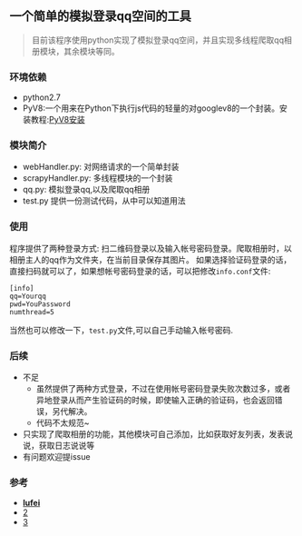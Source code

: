 ## 一个简单的模拟登录qq空间的工具
>目前该程序使用python实现了模拟登录qq空间，并且实现多线程爬取qq相册模块，其余模块等同。

### 环境依赖

- python2.7
- PyV8:一个用来在Python下执行js代码的轻量的对googlev8的一个封装。安装教程:[PyV8安装](http://shomy.top/2016/03/11/ubuntu-python-pyv8/)

### 模块简介

- webHandler.py: 对网络请求的一个简单封装
- scrapyHandler.py: 多线程模块的一个封装
- qq.py: 模拟登录qq,以及爬取qq相册
- test.py 提供一份测试代码，从中可以知道用法

### 使用
程序提供了两种登录方式: 扫二维码登录以及输入帐号密码登录。爬取相册时，以相册主人的qq作为文件夹，在当前目录保存其图片。
如果选择验证码登录的话，直接扫码就可以了，如果想帐号密码登录的话，可以把修改`info.conf`文件:
```
[info]
qq=Yourqq
pwd=YouPassword
numthread=5
```
当然也可以修改一下，`test.py`文件,可以自己手动输入帐号密码.

### 后续
- 不足
    - 虽然提供了两种方式登录，不过在使用帐号密码登录失败次数过多，或者异地登录从而产生验证码的时候，即使输入正确的验证码，也会返回错误，另代解决。
    - 代码不太规范~
- 只实现了爬取相册的功能，其他模块可自己添加，比如获取好友列表，发表说说，获取日志说说等
- 有问题欢迎提issue

### 参考
- [**lufei**](https://lufei.so/)
- [2](https://github.com/yoyzhou/weibo_scrapy)
- [3](http://www.open-open.com/home/space-5679-do-blog-id-3247.html)
